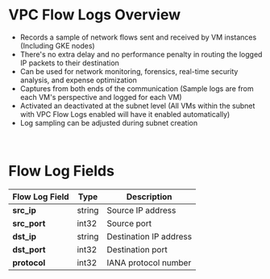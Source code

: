 # VPC Flow Logs Overview

* Records a sample of network flows sent and received by VM instances (Including GKE nodes)
* There's no extra delay and no performance penalty in routing the logged IP packets to their destination
* Can be used for network monitoring, forensics, real-time security analysis, and expense optimization
* Captures from both ends of the communication (Sample logs are from each VM's perspective and logged for each VM)
* Activated an deactivated at the subnet level (All VMs within the subnet with VPC Flow Logs enabled will have it enabled automatically)
* Log sampling can be adjusted during subnet creation

<br>

# Flow Log Fields

| Flow Log Field | Type | Description |
| --- | --- | --- |
| **src_ip** | string | Source IP address |
| **src_port** | int32 | Source port |
| **dst_ip** | string | Destination IP address |
| **dst_port** | int32 | Destination port |
| **protocol** | int32 | IANA protocol number |
